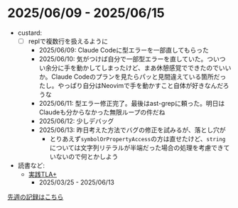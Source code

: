# 2025/06/09 - 2025/06/15

- custard:
    - [ ] replで複数行を扱えるように
        - 2025/06/09: Claude Codeに型エラーを一部直してもらった
        - 2025/06/10: 気がつけば自分で一部型エラーを直していた。ついつい余分に手を動かしてしまったけど、まあ休憩感覚でできたのでいいか。Claude Codeのプランを見たらパッと見間違えている箇所だったし。やっぱり自分はNeovimで手を動かすこと自体が好きなんだろうな
        - 2025/06/11: 型エラー修正完了。最後はast-grepに頼った。明日はClaudeも分からなかった無限ループの件だね
        - 2025/06/12: 少しデバッグ
        - 2025/06/13: 昨日考えた方法でバグの修正を試みるが、落とし穴が
            - とりあえず`symbolOrPropertyAccess`の方は直せたけど、`string`については文字列リテラルが半端だった場合の処理を考慮できていないので何とかしよう
- 読書など:
    - [実践TLA+](https://www.shoeisha.co.jp/book/detail/9784798169163)
        - 2025/03/25 - 2025/06/13

[先週の記録はこちら](https://github.com/igrep/daily-commits/blob/fb0508e7781153fc1bf0954769d6d5263dd15403/yesterday.md)
